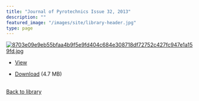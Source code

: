 ```yaml
---
title: "Journal of Pyrotechnics Issue 32, 2013"
description: ""
featured_image: "/images/site/library-header.jpg"
type: page
---
```


<a href="" target="_blank">![8703e09e9eb55bfaa4b9f5e9fd404c684e308718df72752c427fc947e1a159fd.jpg](/images/library/8703e09e9eb55bfaa4b9f5e9fd404c684e308718df72752c427fc947e1a159fd.jpg)</a>
* <a href="" target="_blank">View</a>

* [Download]() (4.7 MB)

<br />[Back to library](/library/)
